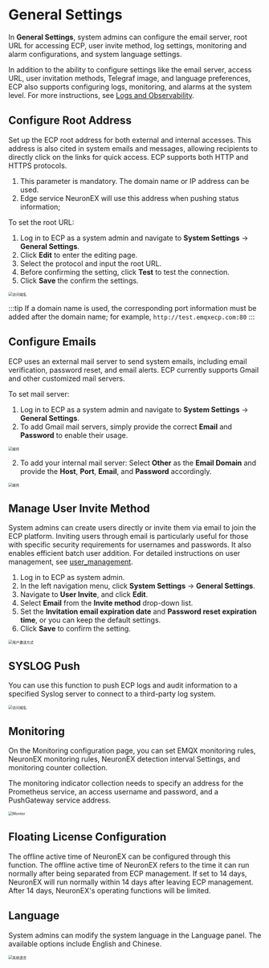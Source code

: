# General Settings

In **General Settings**, system admins can configure the email server, root URL for accessing ECP, user invite method, log settings, monitoring and alarm configurations, and system language settings.  

In addition to the ability to configure settings like the email server, access URL, user invitation methods, Telegraf image, and language preferences, ECP also supports configuring logs, monitoring, and alarms at the system level. For more instructions,  see [Logs and Observability](../monitor/introduction.md#system-level-configurations).

## Configure Root Address

Set up the ECP root address for both external and internal accesses. This address is also cited in system emails and messages, allowing recipients to directly click on the links for quick access. ECP supports both HTTP and HTTPS protocols.

1. This parameter is mandatory. The domain name or IP address can be used.
2. Edge service NeuronEX will use this address when pushing status information;

To set the root URL:

1. Log in to ECP as a system admin and navigate to **System Settings** -> **General Settings**.
2. Click **Edit** to enter the editing page.
3. Select the protocol and input the root URL.
4. Before confirming the setting, click **Test** to test the connection.
5. Click **Save** the confirm the settings. 

<img src="./_assets/manager-setting-DNS.png" alt="访问域名" style="zoom:50%;" />

:::tip 
If a domain name is used, the corresponding port information must be added after the domain name; for example, `http://test.emqxecp.com:80`
:::


## Configure Emails

ECP uses an external mail server to send system emails, including email verification, password reset, and email alerts. ECP currently supports Gmail and other customized mail servers.<!--这里我拿掉了QQ 和 163-->

To set mail server:

1. Log in to ECP as a system admin and navigate to **System Settings** -> **General Settings**.
2. To add Gmail mail servers, simply provide the correct **Email** and **Password** to enable their usage.

<img src="./_assets/manager-setting-mail.png" alt="邮件" style="zoom:50%;" />

2. To add your internal mail server: Select **Other** as the **Email Domain** and provide the **Host**, **Port**, **Email**, and **Password** accordingly. 

<img src="./_assets/manager-setting-mail2.png" alt="邮件" style="zoom:50%;" />


## Manage User Invite Method

System admins can create users directly or invite them via email to join the ECP platform. Inviting users through email is particularly useful for those with specific security requirements for usernames and passwords. It also enables efficient batch user addition. For detailed instructions on user management, see [user_management](./user_management.md).

1. Log in to ECP as system admin. 
2. In the left navigation menu, click **System Settings** -> **General Settings**. 
3. Navigate to **User Invite**, and click **Edit**. 
4. Select **Email** from the **Invite method** drop-down list. 
5. Set the **Invitation email expiration date** and **Password reset expiration time**, or you can keep the default settings. 
6. Click **Save** to confirm the setting. 

<img src="./_assets/manager-setting-auth.png" alt="用户邀请方式" style="zoom:50%;" />

## SYSLOG Push

You can use this function to push ECP logs and audit information to a specified Syslog server to connect to a third-party log system.

<img src="./_assets/syslog_push.png" alt="访问域名" style="zoom:50%;" />

## Monitoring

On the Monitoring configuration page, you can set EMQX monitoring rules, NeuronEX monitoring rules, NeuronEX detection interval Settings, and monitoring counter collection.

The monitoring indicator collection needs to specify an address for the Prometheus service, an access username and password, and a PushGateway service address.

<img src="./_assets/monitoring_conf.png" alt="Monitor" style="zoom:50%;" />

## Floating License Configuration

The offline active time of NeuronEX can be configured through this function. The offline active time of NeuronEX refers to the time it can run normally after being separated from ECP management. If set to 14 days, NeuronEX will run normally within 14 days after leaving ECP management. After 14 days, NeuronEX's operating functions will be limited.


## Language

System admins can modify the system language in the Language panel. The available options include English and Chinese.

<img src="./_assets/manager-setting-lang.png" alt="系统语言" style="zoom:50%;" />
